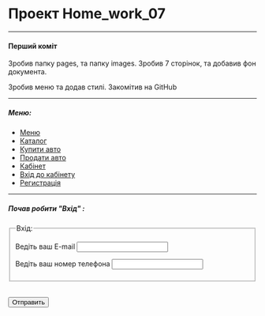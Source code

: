 # Проект Home_work_07
---
#### Перший коміт
Зробив папку pages, та папку images. Зробив 7 сторінок, та добавив фон документа.

Зробив меню та додав стилі. Закомітив на GitHub

---
##### Меню:
<div class="header">
    <ul class="nav">
        <li class="nav__item">
            <a href="" class="nav__link">
                Меню
            </a>
        </li>
        <li class="nav__item">
            <a href="" class="nav__link">
                Каталог
            </a>
        </li>
        <li class="nav__item">
            <a href="" class="nav__link">
                Купити авто
            </a>
        </li>
        <li class="nav__item">
            <a href="" class="nav__link">
                Продати авто
            </a>
        </li>
        <li class="nav__item">
            <a href="" class="nav__link">
                Кабінет
            </a>
        </li>
        <li class="nav__item">
            <a href="" class="nav__link">
                Вхід до кабінету
            </a>
        </li>
        <li class="nav__item">
            <a href="" class="nav__link">
                Регистрація
            </a>
        </li>
    </ul>
</div>

---

##### Почав робити "Вхід" :
<div class="login">
    <form class="login_items" method="POST">
        <fieldset>
            <legend>Вхід:</legend>
            <p>
                <label>
                    Ведіть ваш E-mail
                    <input type="email" name="email" title="Формат данных не правельный. Только в Chrome" />
                </label>
            </p>
            <p>
                <label>
                    Ведіть ваш номер телефона
                    <input type="tel" name="phone" /></label>
            </p>
        </fieldset>
        <br>
        <p>
            <input type="submit" value="Отправить" />
        </p>
    </form>
</div>